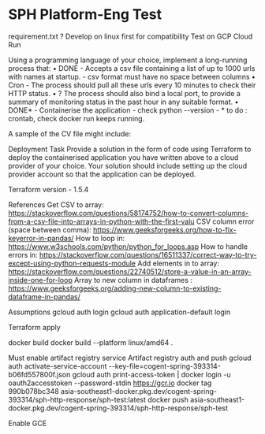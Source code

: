 # SPH Platform-Eng Test

requirement.txt ? 
Develop on linux first for compatibility
Test on GCP Cloud Run 

Using a programming language of your choice, implement a long-running process that:
• DONE - Accepts a csv file containing a list of up to 1000 urls with names at startup. - csv format must have no space between columns
• Cron - The process should pull all these urls every 10 minutes to check their HTTP status.
• ? The process should also bind a local port, to provide a summary of monitoring status in the past hour in any suitable format.
• DONE* - Containerise the application - check python --version - * to do : crontab, check docker run keeps running.

A sample of the CV file might include:

Deployment Task
Provide a solution in the form of code using Terraform to deploy the containerised application you have written above to a cloud provider of your choice. Your solution should include setting up the cloud provider account so that the application can be deployed.

Terraform version - 1.5.4

References 
Get CSV to array: https://stackoverflow.com/questions/58174752/how-to-convert-columns-from-a-csv-file-into-arrays-in-python-with-the-first-valu
CSV column error (space between comma): https://www.geeksforgeeks.org/how-to-fix-keyerror-in-pandas/
How to loop in: https://www.w3schools.com/python/python_for_loops.asp
How to handle errors in: https://stackoverflow.com/questions/16511337/correct-way-to-try-except-using-python-requests-module
Add elements in to array: https://stackoverflow.com/questions/22740512/store-a-value-in-an-array-inside-one-for-loop
Array to new column in dataframes : https://www.geeksforgeeks.org/adding-new-column-to-existing-dataframe-in-pandas/


Assumptions
gcloud auth login
gcloud auth application-default login

Terraform apply

docker build 
docker build --platform linux/amd64 .


Must enable artifact registry service
Artifact registry auth and push
gcloud auth activate-service-account --key-file=cogent-spring-393314-b06fd557800f.json
gcloud auth print-access-token | docker login -u oauth2accesstoken --password-stdin https://gcr.io
docker tag 990b078bc348 asia-southeast1-docker.pkg.dev/cogent-spring-393314/sph-http-response/sph-test:latest
docker push asia-southeast1-docker.pkg.dev/cogent-spring-393314/sph-http-response/sph-test

Enable GCE